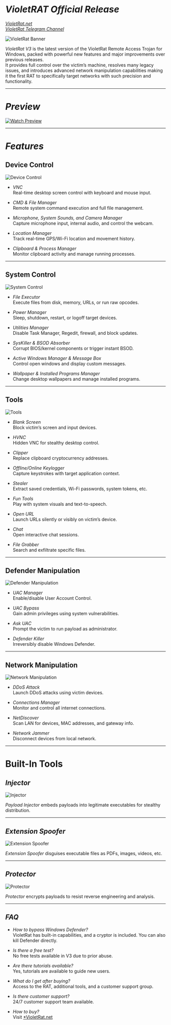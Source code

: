 # *VioletRAT Official Release*
[*VioletRat.net*](https://violetrat.net/)  
[*VioletRat Telegram Channel*](https://t.me/V10LET_R4T)

![VioletRat Banner](https://files.catbox.moe/jy7dci.png)

*VioletRat V3* is the latest version of the VioletRat Remote Access Trojan for Windows, packed with powerful new features and major improvements over previous releases.  
It provides full control over the victim’s machine, resolves many legacy issues, and introduces advanced network manipulation capabilities making it the first RAT to specifically target networks with such precision and functionality.

---

# *Preview*
[![Watch Preview](https://dai.ly/k7bQFOukEnuluBCNaWE)](https://dai.ly/k7bQFOukEnuluBCNaWE)

---

# *Features*

## Device Control
![Device Control](https://files.catbox.moe/imyl4p.png)

- *VNC*  
  Real-time desktop screen control with keyboard and mouse input.

- *CMD & File Manager*  
  Remote system command execution and full file management.

- *Microphone, System Sounds, and Camera Manager*  
  Capture microphone input, internal audio, and control the webcam.

- *Location Manager*  
  Track real-time GPS/Wi-Fi location and movement history.

- *Clipboard & Process Manager*  
  Monitor clipboard activity and manage running processes.

---

## System Control
![System Control](https://files.catbox.moe/624do1.png)

- *File Executor*  
  Execute files from disk, memory, URLs, or run raw opcodes.

- *Power Manager*  
  Sleep, shutdown, restart, or logoff target devices.

- *Utilities Manager*  
  Disable Task Manager, Regedit, firewall, and block updates.

- *SysKiller & BSOD Absorber*  
  Corrupt BIOS/kernel components or trigger instant BSOD.

- *Active Windows Manager & Message Box*  
  Control open windows and display custom messages.

- *Wallpaper & Installed Programs Manager*  
  Change desktop wallpapers and manage installed programs.

---

## Tools
![Tools](https://files.catbox.moe/q2ofrw.png)

- *Blank Screen*  
  Block victim’s screen and input devices.

- *HVNC*  
  Hidden VNC for stealthy desktop control.

- *Clipper*  
  Replace clipboard cryptocurrency addresses.

- *Offline/Online Keylogger*  
  Capture keystrokes with target application context.

- *Stealer*  
  Extract saved credentials, Wi-Fi passwords, system tokens, etc.

- *Fun Tools*  
  Play with system visuals and text-to-speech.

- *Open URL*  
  Launch URLs silently or visibly on victim’s device.

- *Chat*  
  Open interactive chat sessions.

- *File Grabber*  
  Search and exfiltrate specific files.

---

## Defender Manipulation
![Defender Manipulation](https://files.catbox.moe/r80fpl.png)

- *UAC Manager*  
  Enable/disable User Account Control.

- *UAC Bypass*  
  Gain admin privileges using system vulnerabilities.

- *Ask UAC*  
  Prompt the victim to run payload as administrator.

- *Defender Killer*  
  Irreversibly disable Windows Defender.

---

## Network Manipulation
![Network Manipulation](https://files.catbox.moe/wkrv3p.png)

- *DDoS Attack*  
  Launch DDoS attacks using victim devices.

- *Connections Manager*  
  Monitor and control all internet connections.

- *NetDiscover*  
  Scan LAN for devices, MAC addresses, and gateway info.

- *Network Jammer*  
  Disconnect devices from local network.

---

# Built-In Tools

## *Injector*
![Injector](https://files.catbox.moe/eml4h2.png)

*Payload Injector* embeds payloads into legitimate executables for stealthy distribution.

---

## *Extension Spoofer*
![Extension Spoofer](https://files.catbox.moe/tiziu5.png)

*Extension Spoofer* disguises executable files as PDFs, images, videos, etc.

---

## *Protector*
![Protector](https://files.catbox.moe/knkbbk.png)

*Protector* encrypts payloads to resist reverse engineering and analysis.

---


## *FAQ*

- *How to bypass Windows Defender?*  
  VioletRat has built-in capabilities, and a cryptor is included. You can also kill Defender directly.

- *Is there a free test?*  
  No free tests available in V3 due to prior abuse.

- *Are there tutorials available?*  
  Yes, tutorials are available to guide new users.

- *What do I get after buying?*  
  Access to the RAT, additional tools, and a customer support group.

- *Is there customer support?*  
  24/7 customer support team available.

- *How to buy?*  
  Visit [*VioletRat.net](https://violetrat.net/)

